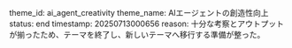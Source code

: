 theme_id: ai_agent_creativity
theme_name: AIエージェントの創造性向上
status: end
timestamp: 20250713000656
reason: 十分な考察とアウトプットが揃ったため、テーマを終了し、新しいテーマへ移行する準備が整った。
